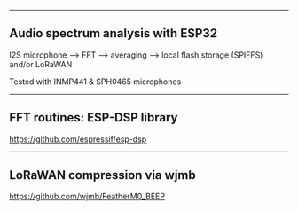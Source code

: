 -----------------------
Audio spectrum analysis with ESP32 
-----------------------
I2S microphone --> FFT --> averaging --> local flash storage (SPIFFS) and/or LoRaWAN

Tested with INMP441 & SPH0465 microphones


-----------------------------
FFT routines: ESP-DSP library 
-----------------------------
https://github.com/espressif/esp-dsp


-----------------------------
LoRaWAN compression via wjmb
-----------------------------------
https://github.com/wjmb/FeatherM0_BEEP   
